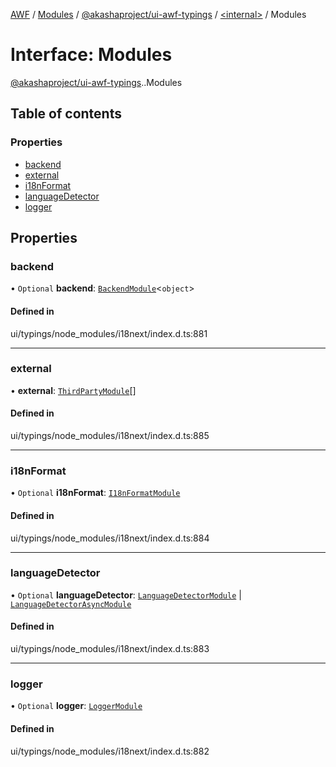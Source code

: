 [AWF](../README.md) / [Modules](../modules.md) / [@akashaproject/ui-awf-typings](../modules/akashaproject_ui_awf_typings.md) / [<internal\>](../modules/akashaproject_ui_awf_typings._internal_.md) / Modules

# Interface: Modules

[@akashaproject/ui-awf-typings](../modules/akashaproject_ui_awf_typings.md).[<internal>](../modules/akashaproject_ui_awf_typings._internal_.md).Modules

## Table of contents

### Properties

- [backend](akashaproject_ui_awf_typings._internal_.Modules.md#backend)
- [external](akashaproject_ui_awf_typings._internal_.Modules.md#external)
- [i18nFormat](akashaproject_ui_awf_typings._internal_.Modules.md#i18nformat)
- [languageDetector](akashaproject_ui_awf_typings._internal_.Modules.md#languagedetector)
- [logger](akashaproject_ui_awf_typings._internal_.Modules.md#logger)

## Properties

### backend

• `Optional` **backend**: [`BackendModule`](akashaproject_ui_awf_typings._internal_.BackendModule.md)<`object`\>

#### Defined in

ui/typings/node_modules/i18next/index.d.ts:881

___

### external

• **external**: [`ThirdPartyModule`](akashaproject_ui_awf_typings._internal_.ThirdPartyModule.md)[]

#### Defined in

ui/typings/node_modules/i18next/index.d.ts:885

___

### i18nFormat

• `Optional` **i18nFormat**: [`I18nFormatModule`](akashaproject_ui_awf_typings._internal_.I18nFormatModule.md)

#### Defined in

ui/typings/node_modules/i18next/index.d.ts:884

___

### languageDetector

• `Optional` **languageDetector**: [`LanguageDetectorModule`](akashaproject_ui_awf_typings._internal_.LanguageDetectorModule.md) \| [`LanguageDetectorAsyncModule`](akashaproject_ui_awf_typings._internal_.LanguageDetectorAsyncModule.md)

#### Defined in

ui/typings/node_modules/i18next/index.d.ts:883

___

### logger

• `Optional` **logger**: [`LoggerModule`](akashaproject_ui_awf_typings._internal_.LoggerModule.md)

#### Defined in

ui/typings/node_modules/i18next/index.d.ts:882
